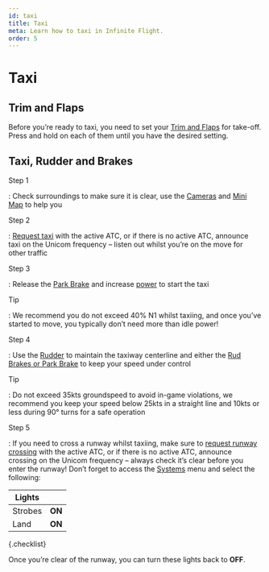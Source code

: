 ```yaml
---
id: taxi
title: Taxi
meta: Learn how to taxi in Infinite Flight.
order: 5
---
```


# Taxi




## Trim and Flaps

 

Before you’re ready to taxi, you need to set your [Trim and Flaps](/guide/getting-started/pilot-user-interface/flight-controls#flight-controls) for take-off. Press and hold on each of them until you have the desired setting.



## Taxi, Rudder and Brakes

 

Step 1

: Check surroundings to make sure it is clear, use the [Cameras](/guide/getting-started/pilot-user-interface/cameras#camera) and [Mini Map](/guide/getting-started/pilot-user-interface/flight-planning#mini-map) to help you

 

Step 2

: [Request taxi](/guide/flying-guide/atc-communication/atis-pushback-and-taxi#taxi-communication-summary) with the active ATC, or if there is no active ATC, announce taxi on the Unicom frequency – listen out whilst you’re on the move for other traffic

 

Step 3

: Release the [Park Brake](/guide/getting-started/pilot-user-interface/flight-controls#flight-controls) and increase [power](/guide/getting-started/pilot-user-interface/hud#head-up-display-(hud)) to start the taxi

 

Tip

:   We recommend you do not exceed 40% N1 whilst taxiing, and once you’ve started to move, you typically don’t need more than idle power!

 

Step 4

: Use the [Rudder](/guide/getting-started/pilot-user-interface/flight-controls#flight-controls) to maintain the taxiway centerline and either the [Rud Brakes or Park Brake](/guide/getting-started/pilot-user-interface/flight-controls#flight-controls) to keep your speed under control

 

Tip

:   Do not exceed 35kts groundspeed to avoid in-game violations, we recommend you keep your speed below 25kts in a straight line and 10kts or less during 90° turns for a safe operation

 

Step 5

: If you need to cross a runway whilst taxiing, make sure to [request runway crossing](/guide/flying-guide/atc-communication/atis-pushback-and-taxi#pilot-to-ground-controller-communication-table) with the active ATC, or if there is no active ATC, announce crossing on the Unicom frequency – always check it’s clear before you enter the runway! Don’t forget to access the [Systems](/guide/getting-started/pilot-user-interface/systems#systems) menu and select the following:

 

| Lights  |        |
| ------- | ------ |
| Strobes | **ON** |
| Land    | **ON** |

{.checklist}

 

Once you’re clear of the runway, you can turn these lights back to **OFF**.

 